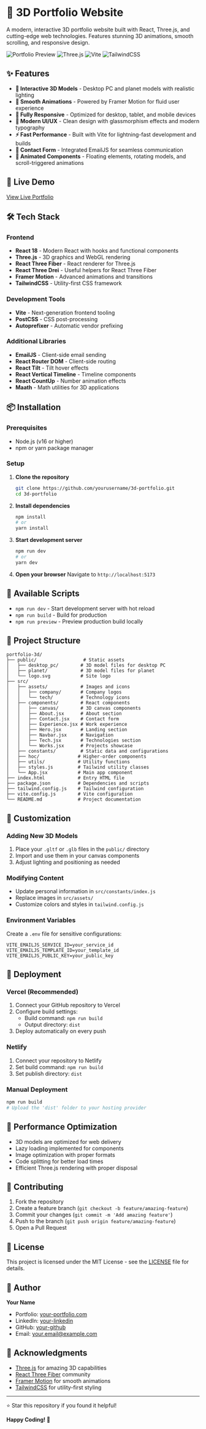 # 🌟 3D Portfolio Website

A modern, interactive 3D portfolio website built with React, Three.js, and cutting-edge web technologies. Features stunning 3D animations, smooth scrolling, and responsive design.

![Portfolio Preview](https://img.shields.io/badge/React-18.2.0-blue?style=for-the-badge&logo=react)
![Three.js](https://img.shields.io/badge/Three.js-0.155.0-green?style=for-the-badge&logo=three.js)
![Vite](https://img.shields.io/badge/Vite-4.4.5-purple?style=for-the-badge&logo=vite)
![TailwindCSS](https://img.shields.io/badge/TailwindCSS-3.3.3-blue?style=for-the-badge&logo=tailwindcss)

## ✨ Features

- **🎨 Interactive 3D Models** - Desktop PC and planet models with realistic lighting
- **🌟 Smooth Animations** - Powered by Framer Motion for fluid user experience
- **📱 Fully Responsive** - Optimized for desktop, tablet, and mobile devices
- **🎯 Modern UI/UX** - Clean design with glassmorphism effects and modern typography
- **⚡ Fast Performance** - Built with Vite for lightning-fast development and builds
- **📧 Contact Form** - Integrated EmailJS for seamless communication
- **🔄 Animated Components** - Floating elements, rotating models, and scroll-triggered animations

## 🚀 Live Demo

[View Live Portfolio](your-portfolio-url.com) <!-- Replace with your actual URL -->

## 🛠️ Tech Stack

### Frontend
- **React 18** - Modern React with hooks and functional components
- **Three.js** - 3D graphics and WebGL rendering
- **React Three Fiber** - React renderer for Three.js
- **React Three Drei** - Useful helpers for React Three Fiber
- **Framer Motion** - Advanced animations and transitions
- **TailwindCSS** - Utility-first CSS framework

### Development Tools
- **Vite** - Next-generation frontend tooling
- **PostCSS** - CSS post-processing
- **Autoprefixer** - Automatic vendor prefixing

### Additional Libraries
- **EmailJS** - Client-side email sending
- **React Router DOM** - Client-side routing
- **React Tilt** - Tilt hover effects
- **React Vertical Timeline** - Timeline components
- **React CountUp** - Number animation effects
- **Maath** - Math utilities for 3D applications

## 📦 Installation

### Prerequisites
- Node.js (v16 or higher)
- npm or yarn package manager

### Setup
1. **Clone the repository**
   ```bash
   git clone https://github.com/yourusername/3d-portfolio.git
   cd 3d-portfolio
   ```

2. **Install dependencies**
   ```bash
   npm install
   # or
   yarn install
   ```

3. **Start development server**
   ```bash
   npm run dev
   # or
   yarn dev
   ```

4. **Open your browser**
   Navigate to `http://localhost:5173`

## 🔧 Available Scripts

- `npm run dev` - Start development server with hot reload
- `npm run build` - Build for production
- `npm run preview` - Preview production build locally

## 📁 Project Structure

```
portfolio-3d/
├── public/                 # Static assets
│   ├── desktop_pc/        # 3D model files for desktop PC
│   ├── planet/            # 3D model files for planet
│   └── logo.svg           # Site logo
├── src/
│   ├── assets/            # Images and icons
│   │   ├── company/       # Company logos
│   │   └── tech/          # Technology icons
│   ├── components/        # React components
│   │   ├── canvas/        # 3D canvas components
│   │   ├── About.jsx      # About section
│   │   ├── Contact.jsx    # Contact form
│   │   ├── Experience.jsx # Work experience
│   │   ├── Hero.jsx       # Landing section
│   │   ├── Navbar.jsx     # Navigation
│   │   ├── Tech.jsx       # Technologies section
│   │   └── Works.jsx      # Projects showcase
│   ├── constants/         # Static data and configurations
│   ├── hoc/              # Higher-order components
│   ├── utils/            # Utility functions
│   ├── styles.js         # Tailwind utility classes
│   └── App.jsx           # Main app component
├── index.html            # Entry HTML file
├── package.json          # Dependencies and scripts
├── tailwind.config.js    # Tailwind configuration
├── vite.config.js        # Vite configuration
└── README.md             # Project documentation
```

## 🎨 Customization

### Adding New 3D Models
1. Place your `.gltf` or `.glb` files in the `public/` directory
2. Import and use them in your canvas components
3. Adjust lighting and positioning as needed

### Modifying Content
- Update personal information in `src/constants/index.js`
- Replace images in `src/assets/`
- Customize colors and styles in `tailwind.config.js`

### Environment Variables
Create a `.env` file for sensitive configurations:
```env
VITE_EMAILJS_SERVICE_ID=your_service_id
VITE_EMAILJS_TEMPLATE_ID=your_template_id
VITE_EMAILJS_PUBLIC_KEY=your_public_key
```

## 🚀 Deployment

### Vercel (Recommended)
1. Connect your GitHub repository to Vercel
2. Configure build settings:
   - Build command: `npm run build`
   - Output directory: `dist`
3. Deploy automatically on every push

### Netlify
1. Connect your repository to Netlify
2. Set build command: `npm run build`
3. Set publish directory: `dist`

### Manual Deployment
```bash
npm run build
# Upload the 'dist' folder to your hosting provider
```

## 🎯 Performance Optimization

- 3D models are optimized for web delivery
- Lazy loading implemented for components
- Image optimization with proper formats
- Code splitting for better load times
- Efficient Three.js rendering with proper disposal

## 🤝 Contributing

1. Fork the repository
2. Create a feature branch (`git checkout -b feature/amazing-feature`)
3. Commit your changes (`git commit -m 'Add amazing feature'`)
4. Push to the branch (`git push origin feature/amazing-feature`)
5. Open a Pull Request

## 📄 License

This project is licensed under the MIT License - see the [LICENSE](LICENSE) file for details.

## 👤 Author

**Your Name** <!-- Replace with your name -->
- Portfolio: [your-portfolio.com](your-portfolio.com)
- LinkedIn: [your-linkedin](https://linkedin.com/in/your-profile)
- GitHub: [your-github](https://github.com/your-username)
- Email: your.email@example.com

## 🙏 Acknowledgments

- [Three.js](https://threejs.org/) for amazing 3D capabilities
- [React Three Fiber](https://docs.pmnd.rs/react-three-fiber) community
- [Framer Motion](https://www.framer.com/motion/) for smooth animations
- [TailwindCSS](https://tailwindcss.com/) for utility-first styling

---

⭐ Star this repository if you found it helpful!

**Happy Coding! 🚀**
